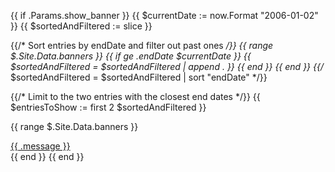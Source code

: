 {{ if .Params.show_banner }}
  {{ $currentDate := now.Format "2006-01-02" }}
  {{ $sortedAndFiltered := slice }}

  {{/* Sort entries by endDate and filter out past ones */}}
  {{ range $.Site.Data.banners }}
    {{ if ge .endDate $currentDate }}
      {{ $sortedAndFiltered = $sortedAndFiltered | append . }}
    {{ end }}
  {{ end }}
  {{/* $sortedAndFiltered = $sortedAndFiltered | sort "endDate" */}}

  {{/* Limit to the two entries with the closest end dates */}}
  {{ $entriesToShow := first 2 $sortedAndFiltered }}

  {{ range $.Site.Data.banners }}
    <div class="o-banner">
      <i class="fas fa-bullhorn"></i> <a href="{{ .url }}">{{ .message }}</a>
    </div>
  {{ end }}
{{ end }}